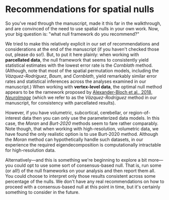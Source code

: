 # Recommendations for spatial nulls

So you've read through the manuscript, made it this far in the walkthrough, and are convinced of the need to use spatial nulls in your own work.
Now, your big question is: "what null framework do you recommend?"

We tried to make this relatively explicit in our set of recommendations and considerations at the end of the manuscript (if you haven't checked those out, please do so!).
But, to put it here plainly: when working with **parcellated data**, the null framework that seems to consistently yield statistical estimates with the lowest error rate is the *Cornblath* method.
(Although, note that most of the spatial permutation models, including the *Vázquez-Rodríguez*, *Baum*, and *Cornblath*, yield remarkably similar error rates and statistical inferences across the analyses examined in our manuscript.)
When working with **vertex-level data**, the optimal null method appears to be the ramework proposed by [Alexander-Bloch et al., 2018, *NeuroImage*](https://doi.org/10.1016/j.neuroimage.2018.05.070) (which we refer to as the *Vázquez-Rodríguez* method in our manuscript, for consistency with parcellated results).

However, if you have volumetric, subcortical, cerebellar, or region-of-interest data then you can only use the parameterized data models.
In this case, the *Moran* and *Burt-2020* methods seem to fare rather comparably.
Note though, that when working with high-resolution, volumetric data, we have found the only realistic option is to use Burt-2020 method.
Although the *Moran* method can hypothetically handle such datasets, in our experience the required eigendecomposition is computationally intractable for high-resolution data.

Alternatively—and this is something we're beginning to explore a bit more—you could opt to use some sort of consensus-based null.
That is, run some (or all!) of the null frameworks on your analysis and then report them all.
You could choose to interpret only those results consistent across some percentage of the nulls.
We don't have any real recommendations on how to proceed with a consensus-based null at this point in time, but it's certainly something to consider in the future.
